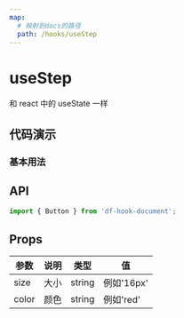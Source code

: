 ```yaml
---
map:
  # 映射到docs的路径
  path: /hooks/useStep
---
```


# useStep

和 react 中的 useState 一样

## 代码演示

### 基本用法

<demo src="./demo.vue"
  language="vue"
  title="基本用法"
  desc="点击切换。">
</demo>

## API

```ts
import { Button } from 'df-hook-document';
```

## Props

| 参数  | 说明 | 类型   | 值         |
| ----- | ---- | ------ | ---------- |
| size  | 大小 | string | 例如'16px' |
| color | 颜色 | string | 例如'red'  |
